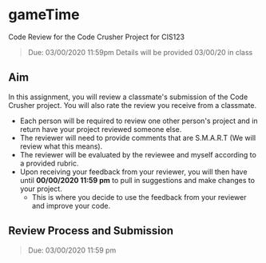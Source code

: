 # gameTime
Code Review for the Code Crusher Project for CIS123
> Due: 03/00/2020 11:59pm
> Details will be provided 03/00/20 in class

## Aim 
In this assignment, you will review a classmate's submission of the Code Crusher project. You will also rate the review you receive from a classmate.  


- Each person will be required to review one other person's project and in return have your project reviewed someone else.
- The reviewer will need to provide comments that are S.M.A.R.T (We will review what this means). 
- The reviewer will be evaluated by the reviewee and myself according to a provided rubric. 
- Upon receiving your feedback from your reviewer, you will then have until **00/00/2020 11:59 pm** to pull in suggestions and make changes to your project.
   - This is where you decide to use the feedback from your reviewer and improve your code. 

## Review Process and Submission
> Due: 03/00/2020 11:59 pm 
